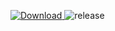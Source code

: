 [ ![Download](https://api.bintray.com/packages/emign/libEmi/libEmi/images/download.svg) ](https://bintray.com/emign/libEm/libEmi/_latestVersion) ![release](https://github.com/emign/libEmi/workflows/release/badge.svg)
